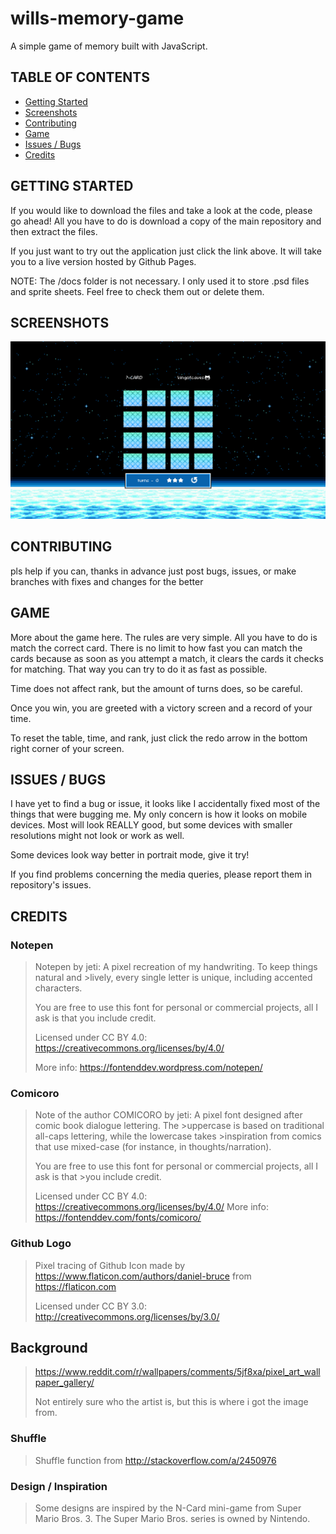 # wills-memory-game
A simple game of memory built with JavaScript.

## TABLE OF CONTENTS
* [Getting Started](#getting-started)
* [Screenshots](#screenshots)
* [Contributing](#contributing)
* [Game](#game)
* [Issues / Bugs](#issues--bugs)
* [Credits](#credits)

## GETTING STARTED
If you would like to download the files and take a look at the code, please go ahead! All you have to do is download a copy of the main repository and then extract the files.

If you just want to try out the application just click the link above. It will take you to a live version hosted by Github Pages.

NOTE: The /docs folder is not necessary. I only used it to store .psd files and sprite sheets. Feel free to check them out or delete them.

## SCREENSHOTS
![picture of the memory card game](./docs/memory-1.png)

## CONTRIBUTING
pls help
if you can, thanks in advance
just post bugs, issues, or make branches with fixes and changes for the better

## GAME
More about the game here. The rules are very simple. All you have to do is match the correct card. There is no limit to how fast you can match the cards because as soon as you attempt a match, it clears the cards it checks for matching. That way you can try to do it as fast as possible. 

Time does not affect rank, but the amount of turns does, so be careful.

Once you win, you are greeted with a victory screen and a record of your time.

To reset the table, time, and rank, just click the redo arrow in the bottom right corner of your screen.

## ISSUES / BUGS

I have yet to find a bug or issue, it looks like I accidentally fixed most of the things that were bugging me. My only concern is how it looks on mobile devices. Most will look REALLY good, but some devices with smaller resolutions might not look or work as well. 

Some devices look way better in portrait mode, give it try!

If you find problems concerning the media queries, please report them in repository's issues.

## CREDITS

### Notepen
>Notepen by jeti: A pixel recreation of my handwriting. To keep things natural and >lively, every single letter is unique, including
>accented characters.
>
>You are free to use this font for personal or commercial projects, all I ask is that you include credit.
>
>Licensed under CC BY 4.0: https://creativecommons.org/licenses/by/4.0/
>
>More info: https://fontenddev.wordpress.com/notepen/

### Comicoro
>Note of the author
>COMICORO by jeti: A pixel font designed after comic book dialogue lettering. The >uppercase is based on traditional all-caps lettering, while the lowercase takes >inspiration from comics that use mixed-case (for instance, in thoughts/narration). 
>
>You are free to use this font for personal or commercial projects, all I ask is that >you include credit.
>
>Licensed under CC BY 4.0: https://creativecommons.org/licenses/by/4.0/
>More info: https://fontenddev.com/fonts/comicoro/

### Github Logo
>Pixel tracing of Github Icon made by https://www.flaticon.com/authors/daniel-bruce from https://flaticon.com
>
>Licensed under CC BY 3.0: http://creativecommons.org/licenses/by/3.0/

## Background
>https://www.reddit.com/r/wallpapers/comments/5jf8xa/pixel_art_wallpaper_gallery/
>
>Not entirely sure who the artist is, but this is where i got the image from.

### Shuffle
>Shuffle function from http://stackoverflow.com/a/2450976

### Design / Inspiration
> Some designs are inspired by the N-Card mini-game from Super Mario Bros. 3. The Super Mario Bros. series is owned by 
> Nintendo.
